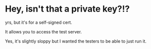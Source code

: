 # Hey, isn't that a private key?!?

yrs, but it's for a self-signed cert.

It allows you to access the test server. 

Yes, it's slightly sloppy but I wanted the testers
to be able to just run it. 